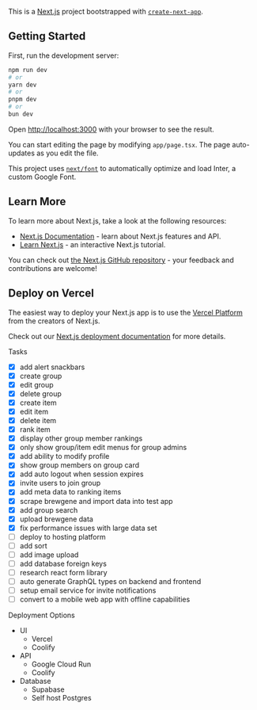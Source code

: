 This is a [Next.js](https://nextjs.org/) project bootstrapped with [`create-next-app`](https://github.com/vercel/next.js/tree/canary/packages/create-next-app).

## Getting Started

First, run the development server:

```bash
npm run dev
# or
yarn dev
# or
pnpm dev
# or
bun dev
```

Open [http://localhost:3000](http://localhost:3000) with your browser to see the result.

You can start editing the page by modifying `app/page.tsx`. The page auto-updates as you edit the file.

This project uses [`next/font`](https://nextjs.org/docs/basic-features/font-optimization) to automatically optimize and load Inter, a custom Google Font.

## Learn More

To learn more about Next.js, take a look at the following resources:

- [Next.js Documentation](https://nextjs.org/docs) - learn about Next.js features and API.
- [Learn Next.js](https://nextjs.org/learn) - an interactive Next.js tutorial.

You can check out [the Next.js GitHub repository](https://github.com/vercel/next.js/) - your feedback and contributions are welcome!

## Deploy on Vercel

The easiest way to deploy your Next.js app is to use the [Vercel Platform](https://vercel.com/new?utm_medium=default-template&filter=next.js&utm_source=create-next-app&utm_campaign=create-next-app-readme) from the creators of Next.js.

Check out our [Next.js deployment documentation](https://nextjs.org/docs/deployment) for more details.

Tasks

- [x] add alert snackbars
- [x] create group
- [x] edit group
- [x] delete group
- [x] create item
- [x] edit item
- [x] delete item
- [x] rank item
- [x] display other group member rankings
- [x] only show group/item edit menus for group admins
- [x] add ability to modify profile
- [x] show group members on group card
- [x] add auto logout when session expires
- [x] invite users to join group
- [x] add meta data to ranking items
- [x] scrape brewgene and import data into test app
- [x] add group search
- [x] upload brewgene data
- [x] fix performance issues with large data set
- [ ] deploy to hosting platform
- [ ] add sort
- [ ] add image upload
- [ ] add database foreign keys
- [ ] research react form library
- [ ] auto generate GraphQL types on backend and frontend
- [ ] setup email service for invite notifications
- [ ] convert to a mobile web app with offline capabilities

Deployment Options

- UI
  - Vercel
  - Coolify
- API
  - Google Cloud Run
  - Coolify
- Database
  - Supabase
  - Self host Postgres
